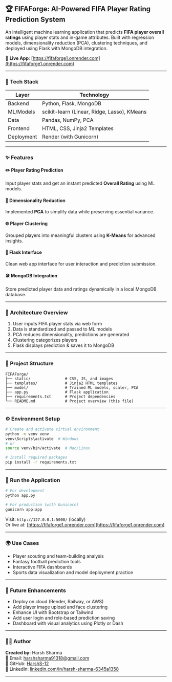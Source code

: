 ## 🏆 FIFAForge: AI-Powered FIFA Player Rating Prediction System

An intelligent machine learning application that predicts **FIFA player overall ratings** using player stats and in-game attributes. Built with regression models, dimensionality reduction (PCA), clustering techniques, and deployed using Flask with MongoDB integration.
 

🔗 **Live App**: [https://fifaforge1.onrender.com](https://fifaforge1.onrender.com)

---

### 🧰 Tech Stack

| Layer      | Technology                                   |
|------------|----------------------------------------------|
| Backend    | Python, Flask, MongoDB                       |
| ML/Models  | scikit-learn (Linear, Ridge, Lasso), KMeans |
| Data       | Pandas, NumPy, PCA                           |
| Frontend   | HTML, CSS, Jinja2 Templates                  |
| Deployment | Render (with Gunicorn)                      |

---

### ✨ Features

#### ✏️ Player Rating Prediction
Input player stats and get an instant predicted **Overall Rating** using ML models.

#### 🔄 Dimensionality Reduction
Implemented **PCA** to simplify data while preserving essential variance.

#### 🌐 Player Clustering
Grouped players into meaningful clusters using **K-Means** for advanced insights.

#### 🔗 Flask Interface
Clean web app interface for user interaction and prediction submission.

#### 🛠️ MongoDB Integration
Store predicted player data and ratings dynamically in a local MongoDB database.

---

### 🧠 Architecture Overview

1. User inputs FIFA player stats via web form
2. Data is standardized and passed to ML models
3. PCA reduces dimensionality, predictions are generated
4. Clustering categorizes players
5. Flask displays prediction & saves it to MongoDB

---

### 📁 Project Structure
```
FIFAForge/
├── static/               # CSS, JS, and images
├── templates/            # Jinja2 HTML templates
├── model/                # Trained ML models, scaler, PCA
├── app.py                # Flask application
├── requirements.txt      # Project dependencies
└── README.md             # Project overview (this file)
```

---

### ⚙️ Environment Setup

```bash
# Create and activate virtual environment
python -m venv venv
venv\Scripts\activate  # Windows
# or
source venv/bin/activate  # Mac/Linux

# Install required packages
pip install -r requirements.txt
```

---

### 🚀 Run the Application
```bash
# For development
python app.py

# For production (with Gunicorn)
gunicorn app:app
```
Visit: `http://127.0.0.1:5000/` (locally)  
Or live at: [https://fifaforge1.onrender.com](https://fifaforge1.onrender.com)

---

### 🌍 Use Cases
- Player scouting and team-building analysis
- Fantasy football prediction tools
- Interactive FIFA dashboards
- Sports data visualization and model deployment practice

---

### 🔮 Future Enhancements
- Deploy on cloud (Render, Railway, or AWS)
- Add player image upload and face clustering
- Enhance UI with Bootstrap or Tailwind
- Add user login and role-based prediction saving
- Dashboard with visual analytics using Plotly or Dash

---

### 🙋‍♂️ Author
**Created by:** Harsh Sharma  
📧 Email: harshsharma91318@gmail.com  
🔗 GitHub: [HarshS-12](https://github.com/HarshS-12)  
🔗 LinkedIn: [linkedin.com/in/harsh-sharma-6345a1358](https://linkedin.com/in/harsh-sharma-6345a1358)

---
 

 
 
